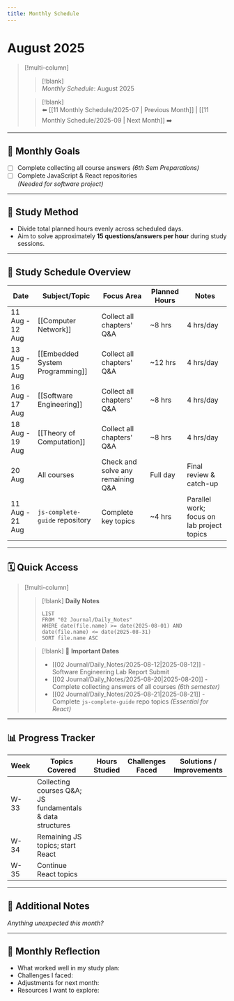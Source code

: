 ```yaml
---
title: Monthly Schedule
---
```


# August 2025

> [!multi-column]
> 
>> [!blank]  
>> _Monthly Schedule_: August 2025
>
>> [!blank]  
>> ⬅️ [[11 Monthly Schedule/2025-07 | Previous Month]] | [[11 Monthly Schedule/2025-09 | Next Month]] ➡️

---

## 🎯 Monthly Goals

- [ ] Complete collecting all course answers _(6th Sem Preparations)_
- [ ] Complete JavaScript & React repositories  
  _(Needed for software project)_

---

## 📅 Study Method

- Divide total planned hours evenly across scheduled days.  
- Aim to solve approximately **15 questions/answers per hour** during study sessions.

---

## 📅 Study Schedule Overview

| Date            | Subject/Topic                   | Focus Area                       | Planned Hours | Notes                                  |
| --------------- | ------------------------------- | ------------------------------- | ------------- | -------------------------------------|
| 11 Aug - 12 Aug | [[Computer Network]]            | Collect all chapters' Q&A        | ~8 hrs        | 4 hrs/day                             |
| 13 Aug - 15 Aug | [[Embedded System Programming]] | Collect all chapters' Q&A        | ~12 hrs       | 4 hrs/day                             |
| 16 Aug - 17 Aug | [[Software Engineering]]        | Collect all chapters' Q&A        | ~8 hrs        | 4 hrs/day                             |
| 18 Aug - 19 Aug | [[Theory of Computation]]       | Collect all chapters' Q&A        | ~8 hrs        | 4 hrs/day                             |
| 20 Aug          | All courses                     | Check and solve any remaining Q&A| Full day      | Final review & catch-up                |
| 11 Aug - 21 Aug | `js-complete-guide` repository  | Complete key topics              | ~4 hrs        | Parallel work; focus on lab project topics |

---

## 🗓️ Quick Access

> [!multi-column]
>
>> [!blank]
>> **Daily Notes**
>> ```dataview
>> LIST
>> FROM "02 Journal/Daily_Notes"
>> WHERE date(file.name) >= date(2025-08-01) AND date(file.name) <= date(2025-08-31)
>> SORT file.name ASC
>> ```
>
>> [!blank]
>> 📅 **Important Dates**
>> - [[02 Journal/Daily_Notes/2025-08-12|2025-08-12]] - Software Engineering Lab Report Submit 
>> - [[02 Journal/Daily_Notes/2025-08-20|2025-08-20]] - Complete collecting answers of all courses _(6th semester)_ 
>> - [[02 Journal/Daily_Notes/2025-08-21|2025-08-21]] - Complete `js-complete-guide` repo topics _(Essential for React)_ 

---

## 📊 Progress Tracker

| Week | Topics Covered                                           | Hours Studied | Challenges Faced | Solutions / Improvements |
| -----| --------------------------------------------------------| ------------- | ----------------| ------------------------ |
| W-33 | Collecting courses Q&A; JS fundamentals & data structures |               |                 |                          |
| W-34 | Remaining JS topics; start React                          |               |                 |                          |
| W-35 | Continue React topics                                     |               |                 |                          |

---

## 📝 Additional Notes

*Anything unexpected this month?*

---

## 🔄 Monthly Reflection

- What worked well in my study plan:  
- Challenges I faced:  
- Adjustments for next month:  
- Resources I want to explore:  
